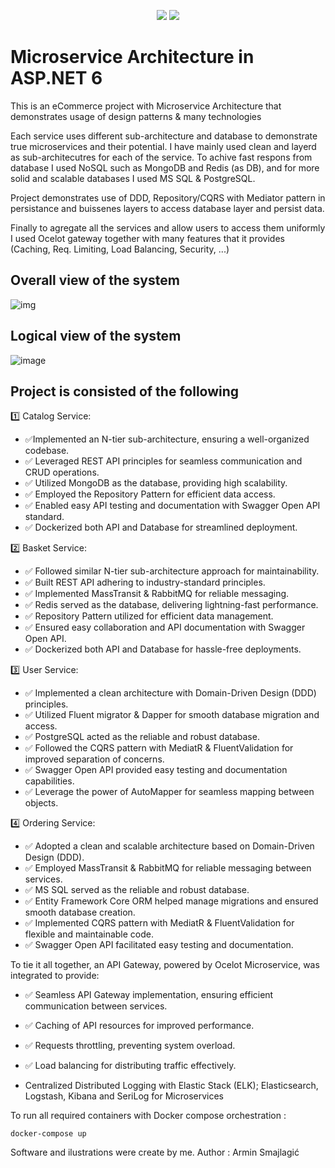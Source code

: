 <p align="center">
	<img src="https://badgen.net/badge/.NET/6/cyan">
	<img src="https://badgen.net/badge/icon/Docker?icon=docker&label">
</p>

# Microservice Architecture in ASP.NET 6

This is an eCommerce project with Microservice Architecture that demonstrates usage of design patterns & many technologies

Each service uses different sub-architecture and database to demonstrate true microservices and their potential. 
I have mainly used clean and layerd as sub-architecutres for each of the service. 
To achive fast respons from database I used NoSQL such as MongoDB and Redis (as DB), and for more solid and scalable databases I used MS SQL & PostgreSQL.

Project demonstrates use of DDD, Repository/CQRS with Mediator pattern in persistance and buissenes layers to access database layer and persist data. 

Finally to agregate all the services and allow users to access them uniformly I used Ocelot gateway together with many features that it provides (Caching, Req. Limiting, Load Balancing, Security, ...)

## Overall view of the system

![img](https://user-images.githubusercontent.com/45321513/192594683-70e5ea72-5fc3-46ab-bc66-2e7cbb51caad.jpeg)

## Logical view of the system

![image](https://user-images.githubusercontent.com/45321513/211333548-c90bb464-2803-4a63-b735-fa296f3ba5f8.png)

## Project is consisted of the following

1️⃣ Catalog Service:
- ✅Implemented an N-tier sub-architecture, ensuring a well-organized codebase.
- ✅ Leveraged REST API principles for seamless communication and CRUD operations.
- ✅ Utilized MongoDB as the database, providing high scalability.
- ✅ Employed the Repository Pattern for efficient data access.
- ✅ Enabled easy API testing and documentation with Swagger Open API standard.
- ✅ Dockerized both API and Database for streamlined deployment.

2️⃣ Basket Service:
- ✅ Followed similar N-tier sub-architecture approach for maintainability.
- ✅ Built REST API adhering to industry-standard principles.
- ✅ Implemented MassTransit & RabbitMQ for reliable messaging.
- ✅ Redis served as the database, delivering lightning-fast performance.
- ✅ Repository Pattern utilized for efficient data management.
- ✅ Ensured easy collaboration and API documentation with Swagger Open API.
- ✅ Dockerized both API and Database for hassle-free deployments.

3️⃣ User Service:
- ✅ Implemented a clean architecture with Domain-Driven Design (DDD) principles.
- ✅ Utilized Fluent migrator & Dapper for smooth database migration and access.
- ✅ PostgreSQL acted as the reliable and robust database.
- ✅ Followed the CQRS pattern with MediatR & FluentValidation for improved separation of concerns.
- ✅ Swagger Open API provided easy testing and documentation capabilities.
- ✅ Leverage the power of AutoMapper for seamless mapping between objects.

4️⃣ Ordering Service:
- ✅ Adopted a clean and scalable architecture based on Domain-Driven Design (DDD).
- ✅ Employed MassTransit & RabbitMQ for reliable messaging between services.
- ✅ MS SQL served as the reliable and robust database.
- ✅ Entity Framework Core ORM helped manage migrations and ensured smooth database creation.
- ✅ Implemented CQRS pattern with MediatR & FluentValidation for flexible and maintainable code.
- ✅ Swagger Open API facilitated easy testing and documentation.

To tie it all together, an API Gateway, powered by Ocelot Microservice, was integrated to provide:
- ✅ Seamless API Gateway implementation, ensuring efficient communication between services.
- ✅ Caching of API resources for improved performance.
- ✅ Requests throttling, preventing system overload.
- ✅ Load balancing for distributing traffic effectively.


- Centralized Distributed Logging with Elastic Stack (ELK); Elasticsearch, Logstash, Kibana and SeriLog for Microservices

<p>
 To run all required containers with Docker compose orchestration : 
	
	docker-compose up
</p>

Software and ilustrations were create by me.
Author : Armin Smajlagić

